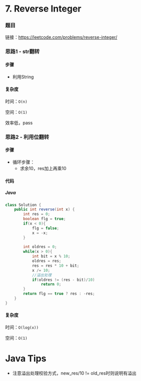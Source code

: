# 7. Reverse Integer

### 题目

链接：https://leetcode.com/problems/reverse-integer/



### 思路1 - str翻转

#### 步骤

- 利用String



#### 复杂度

时间：```O(n)```

空间：```O(1)```



效率低，pass



### 思路2 - 利用位翻转

#### 步骤

- 循环步骤：
  - 求余10，res加上再乘10



#### 代码

##### Java

``` java
class Solution {
    public int reverse(int x) {
        int res = 0;
        boolean flg = true;
        if(x < 0){
            flg = false;
            x = -x;
        }
        
        int oldres = 0;
        while(x > 0){
            int bit = x % 10;
            oldres = res;
            res = res * 10 + bit;
            x /= 10;
            //溢出处理
            if(oldres != (res - bit)/10)
                return 0;
        }
        return flg == true ? res : -res;
    }
}
```



#### 复杂度

时间：```O(log(x))```

空间：```O(1)```



# Java Tips

- 注意溢出处理校验方式，new_res/10 != old_res时则说明有溢出





